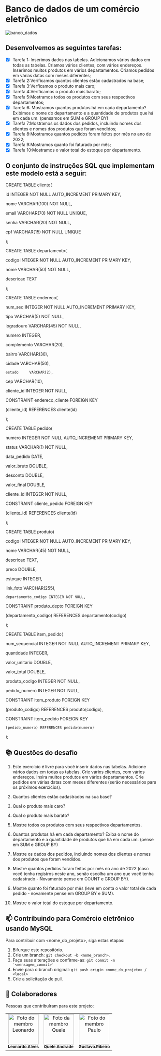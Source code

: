 # Banco de dados de um comércio eletrônico


![banco_dados](https://user-images.githubusercontent.com/75625651/153312794-54ce2bd9-a095-487a-b55e-b4bf0555993d.png)
 
 ## Desenvolvemos as seguintes tarefas:

- [x] Tarefa 1: Inserimos dados nas tabelas. Adicionamos vários dados em todas as tabelas. Criamos vários clientes, com vários endereços. Inserimos muitos produtos em vários departamentos. Criamos pedidos em várias datas com meses diferentes;
- [x] Tarefa 2:Verificamos quantos clientes estão cadastrados na base;
- [x] Tarefa 3:Verficamos o produto mais caro;
- [x] Tarefa 4:Verificamos o produto mais barato;
- [x] Tarefa 5:Mostramos todos os produtos com seus respectivos departamentos;
- [x] Tarefa 6: Mostramos quantos produtos há em cada departamento? Exibimos o nome do departamento e a quantidade de produtos que há em cada um. (pensamos em SUM e GROUP BY)
- [x] Tarefa 7:Mostramos os dados dos pedidos, incluindo nomes dos clientes e nomes dos produtos que foram vendidos;
- [x] Tarefa 8:Mostramos quantos pedidos foram feitos por mês no ano de 2022;
- [x] Tarefa 9:Mostramos quanto foi faturado por mês;
- [x] Tarefa 10:Mostramos o valor total do estoque por departamento.

## O conjunto de instruções SQL que implementam este modelo está a seguir:

CREATE TABLE cliente(

   id INTEGER NOT NULL AUTO_INCREMENT PRIMARY KEY, 

   nome VARCHAR(100) NOT NULL, 

   email VARCHAR(70) NOT NULL UNIQUE, 

   senha VARCHAR(20) NOT NULL, 

   cpf VARCHAR(15) NOT NULL UNIQUE

);

CREATE TABLE departamento(

codigo INTEGER NOT NULL AUTO_INCREMENT PRIMARY KEY, 

nome   VARCHAR(50) NOT NULL, 

descricao TEXT

);



CREATE TABLE endereco(

num_seq    INTEGER NOT NULL AUTO_INCREMENT PRIMARY KEY, 

tipo       VARCHAR(5) NOT NULL, 

logradouro VARCHAR(45) NOT NULL, 

numero     INTEGER, 

complemento VARCHAR(20), 

bairro     VARCHAR(30), 

cidade     VARCHAR(50),

    estado     VARCHAR(2), 

cep        VARCHAR(10), 

cliente_id INTEGER NOT NULL,

CONSTRAINT endereco_cliente FOREIGN KEY 

(cliente_id) REFERENCES cliente(id)

);





CREATE TABLE pedido(

numero INTEGER NOT NULL AUTO_INCREMENT PRIMARY KEY, 

status VARCHAR(1) NOT NULL, 

data_pedido DATE, 

valor_bruto DOUBLE, 

desconto    DOUBLE, 

valor_final   DOUBLE, 

cliente_id INTEGER NOT NULL,

CONSTRAINT cliente_pedido FOREIGN KEY 

   (cliente_id) REFERENCES cliente(id)

);



CREATE TABLE produto(

codigo INTEGER NOT NULL AUTO_INCREMENT PRIMARY KEY, 

nome VARCHAR(45) NOT NULL, 

descricao TEXT, 

preco DOUBLE, 

estoque INTEGER, 

link_foto VARCHAR(255), 

    departamento_codigo INTEGER NOT NULL,

CONSTRAINT produto_depto FOREIGN KEY 

(departamento_codigo) REFERENCES departamento(codigo)

);



CREATE TABLE item_pedido(

num_sequencial INTEGER NOT NULL AUTO_INCREMENT PRIMARY KEY, 

quantidade INTEGER, 

valor_unitario DOUBLE, 

valor_total DOUBLE, 

produto_codigo INTEGER NOT NULL, 

pedido_numero INTEGER NOT NULL,

CONSTRAINT item_produto FOREIGN KEY 

(produto_codigo) REFERENCES produto(codigo),

CONSTRAINT item_pedido FOREIGN KEY 

    (pedido_numero) REFERENCES pedido(numero)

);

## 📚 Questões do desafio

1. Este exercício é livre para você inserir dados nas tabelas. Adicione vários dados em todas as tabelas. Crie vários clientes, com vários endereços. Insira muitos produtos em vários departamentos. Crie pedidos em várias datas com meses diferentes (serão necessários para os próximos exercícios).

2. Quantos clientes estão cadastrados na sua base?

3. Qual o produto mais caro?

4. Qual o produto mais barato?

5. Mostre todos os produtos com seus respectivos departamentos.

6. Quantos produtos há em cada departamento? Exiba o nome do departamento e a quantidade de produtos que há em cada um. (pense em SUM e GROUP BY)

7. Mostre os dados dos pedidos, incluindo nomes dos clientes e nomes dos produtos que foram vendidos.

8. Mostre quantos pedidos foram feitos por mês no ano de 2022 (caso você tenha registros neste ano, senão escolha um ano que você tenha cadastrado - Novamente pense em COUNT e GROUP BY).

9. Mostre quanto foi faturado por mês (leve em conta o valor total de cada pedido - novamente pense em GROUP BY e SUM).

10. Mostre o valor total do estoque por departamento.

## 📫 Contribuindo para Comércio eletrônico usando MySQL
<!---Se o seu README for longo ou se você tiver algum processo ou etapas específicas que deseja que os contribuidores sigam, considere a criação de um arquivo CONTRIBUTING.md separado--->
Para contribuir com <nome_do_projeto>, siga estas etapas:

1. Bifurque este repositório.
2. Crie um branch: `git checkout -b <nome_branch>`.
3. Faça suas alterações e confirme-as: `git commit -m '<mensagem_commit>'`
4. Envie para o branch original: `git push origin <nome_do_projeto> / <local>`
5. Crie a solicitação de pull.

## 🤝 Colaboradores

Pessoas que contribuíram para este projeto:


<table>
  <tr>
    <td align="center">
      <a href="https://github.com/leomonadas">
        <img src="https://avatars.githubusercontent.com/u/77860170?v=4" width="100px;" alt="Foto do membro Leonardo"/><br>
        <sub>
          <b>Leonardo Alves</b>
        </sub>
      </a>
    </td>
   <td align="center">
      <a href="https://github.com/queleandrade">
        <img src="https://avatars.githubusercontent.com/u/75625651?v=4" width="100px;" alt="Foto da membro Quele"/><br>
        <sub>
          <b>Quele Andrade</b>
        </sub>
      </a>
    </td>
    <td align="center">
      <a href="https://github.com/PauloCatena">
        <img src="https://avatars.githubusercontent.com/u/89106608?v=4" width="100px;" alt="Foto do membro Paulo"/><br>
        <sub>
          <b>Gustavo Ribeiro</b>
        </sub>
      </a>
    </td>
  </tr>
</table>
